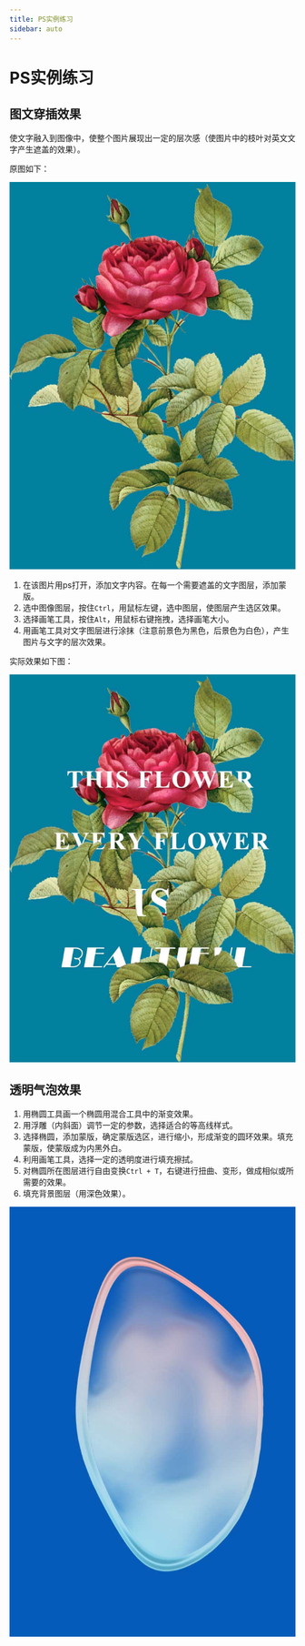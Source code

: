```yaml
---
title: PS实例练习
sidebar: auto
---
```


# PS实例练习

## 图文穿插效果

使文字融入到图像中，使整个图片展现出一定的层次感（使图片中的枝叶对英文文字产生遮盖的效果）。

原图如下：

![原图](../.vuepress/public/Tec/ps1.jpg)

1. 在该图片用ps打开，添加文字内容。在每一个需要遮盖的文字图层，添加蒙版。
2. 选中图像图层，按住`Ctrl`，用鼠标左键，选中图层，使图层产生选区效果。
3. 选择画笔工具，按住`Alt`，用鼠标右键拖拽，选择画笔大小。
4. 用画笔工具对文字图层进行涂抹（注意前景色为黑色，后景色为白色），产生图片与文字的层次效果。

实际效果如下图：

![最终效果](../.vuepress/public/Tec/ps2.jpg)

## 透明气泡效果

1. 用椭圆工具画一个椭圆用混合工具中的渐变效果。
2. 用浮雕（内斜面）调节一定的参数，选择适合的等高线样式。
3. 选择椭圆，添加蒙版，确定蒙版选区，进行缩小，形成渐变的圆环效果。填充蒙版，使蒙版成为内黑外白。
4. 利用画笔工具，选择一定的透明度进行填充擦拭。
5. 对椭圆所在图层进行自由变换`Ctrl + T`，右键进行扭曲、变形，做成相似或所需要的效果。
6. 填充背景图层（用深色效果）。

![最后效果](../.vuepress/public/Tec/ps3.jpg)

